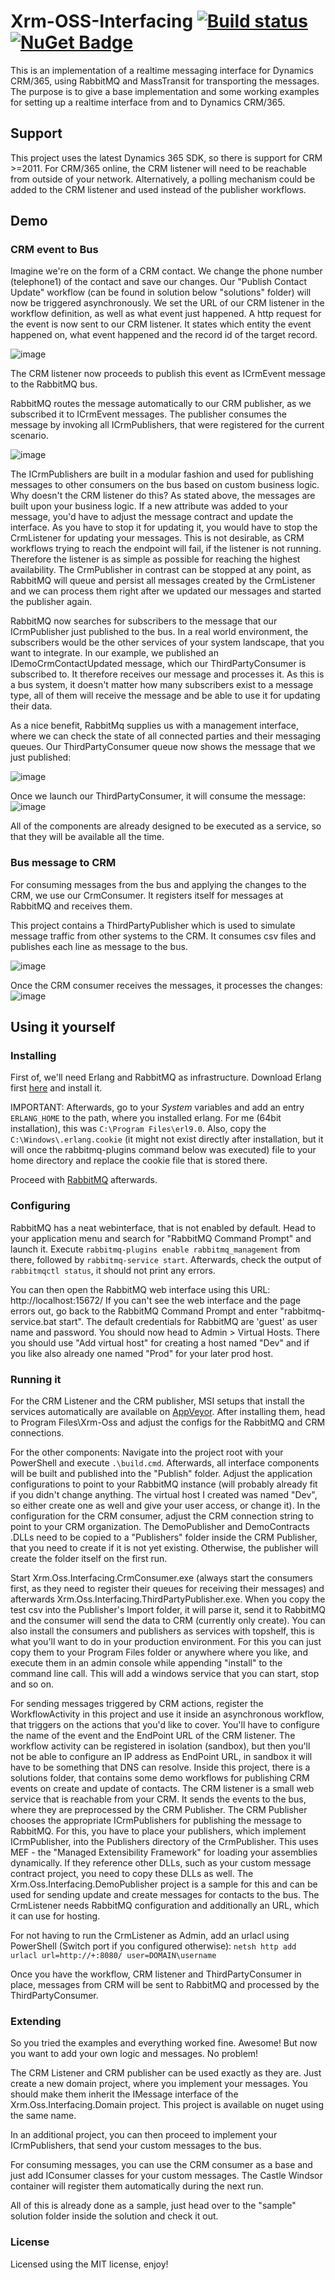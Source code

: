 # Xrm-OSS-Interfacing [![Build status](https://ci.appveyor.com/api/projects/status/3qeoi45uym9dwabd/branch/master?svg=true)](https://ci.appveyor.com/project/DigitalFlow/xrm-oss-interfacing/branch/master) [![NuGet Badge](https://buildstats.info/nuget/Xrm.Oss.Interfacing.Domain)](https://www.nuget.org/packages/Xrm.Oss.Interfacing.Domain)

This is an implementation of a realtime messaging interface for Dynamics CRM/365, using RabbitMQ and MassTransit for transporting the messages.
The purpose is to give a base implementation and some working examples for setting up a realtime interface from and to Dynamics CRM/365.

## Support
This project uses the latest Dynamics 365 SDK, so there is support for CRM >=2011.
For CRM/365 online, the CRM listener will need to be reachable from outside of your network. Alternatively, a polling mechanism could be added to the CRM listener and used instead of the publisher workflows.

## Demo
### CRM event to Bus
Imagine we're on the form of a CRM contact.
We change the phone number (telephone1) of the contact and save our changes.
Our "Publish Contact Update" workflow (can be found in solution below "solutions" folder) will now be triggered asynchronously.
We set the URL of our CRM listener in the workflow definition, as well as what event just happened. 
A http request for the event is now sent to our CRM listener. It states which entity the event happened on, what event happened and the record id of the target record.

![image](https://user-images.githubusercontent.com/4287938/29791704-2b36db64-8c3e-11e7-8ee1-fb7be8174660.png)

The CRM listener now proceeds to publish this event as ICrmEvent message to the RabbitMQ bus.

RabbitMQ routes the message automatically to our CRM publisher, as we subscribed it to ICrmEvent messages.
The publisher consumes the message by invoking all ICrmPublishers, that were registered for the current scenario.

![image](https://user-images.githubusercontent.com/4287938/29792911-42be423c-8c42-11e7-9bbd-eee31e35261d.png)

The ICrmPublishers are built in a modular fashion and used for publishing messages to other consumers on the bus based on custom business logic.
Why doesn't the CRM listener do this? As stated above, the messages are built upon your business logic.
If a new attribute was added to your message, you'd have to adjust the message contract and update the interface.
As you have to stop it for updating it, you would have to stop the CrmListener for updating your messages. This is not desirable, as CRM workflows trying to reach the endpoint will fail, if the listener is not running.
Therefore the listener is as simple as possible for reaching the highest availability.
The CrmPublisher in contrast can be stopped at any point, as RabbitMQ will queue and persist all messages created by the CrmListener and we can process them right after we updated our messages and started the publisher again.

RabbitMQ now searches for subscribers to the message that our ICrmPublisher just published to the bus.
In a real world environment, the subscribers would be the other services of your system landscape, that you want to integrate.
In our example, we published an IDemoCrmContactUpdated message, which our ThirdPartyConsumer is subscribed to.
It therefore receives our message and processes it.
As this is a bus system, it doesn't matter how many subscribers exist to a message type, all of them will receive the message and be able to use it for updating their data.

As a nice benefit, RabbitMq supplies us with a management interface, where we can check the state of all connected parties and their messaging queues.
Our ThirdPartyConsumer queue now shows the message that we just published:

![image](https://user-images.githubusercontent.com/4287938/29792992-94726f4a-8c42-11e7-975c-2c09de3f5cc5.png)

Once we launch our ThirdPartyConsumer, it will consume the message:
![image](https://user-images.githubusercontent.com/4287938/29793145-209f9a7e-8c43-11e7-9f8f-22604b34597c.png)

All of the components are already designed to be executed as a service, so that they will be available all the time.

### Bus message to CRM
For consuming messages from the bus and applying the changes to the CRM, we use our CrmConsumer.
It registers itself for messages at RabbitMQ and receives them.

This project contains a ThirdPartyPublisher which is used to simulate message traffic from other systems to the CRM.
It consumes csv files and publishes each line as message to the bus.

![image](https://user-images.githubusercontent.com/4287938/29793433-19c40a54-8c44-11e7-839a-9500177dc80e.png)

Once the CRM consumer receives the messages, it processes the changes:
![image](https://user-images.githubusercontent.com/4287938/29793795-95bb5f80-8c45-11e7-9a45-900fc5987468.png)

## Using it yourself
### Installing
First of,  we'll need Erlang and RabbitMQ as infrastructure.
Download Erlang first [here](http://www.erlang.org/downloads) and install it.

IMPORTANT: Afterwards, go to your _System_ variables and add an entry `ERLANG_HOME` to the path, where you installed erlang.
For me (64bit installation), this was `C:\Program Files\erl9.0`.
Also, copy the `C:\Windows\.erlang.cookie` (it might not exist directly after installation, but it will once the rabbitmq-plugins command below was executed) file to your home directory and replace the cookie file that is stored there.

Proceed with [RabbitMQ](http://www.rabbitmq.com/download.html) afterwards.

### Configuring
RabbitMQ has a neat webinterface, that is not enabled by default.
Head to your application menu and search for "RabbitMQ Command Prompt" and launch it.
Execute ```rabbitmq-plugins enable rabbitmq_management``` from there, followed by ```rabbitmq-service start```.
Afterwards, check the output of ```rabbitmqctl status```, it should not print any errors.

You can then open the RabbitMQ web interface using this URL: http://localhost:15672/
If you can't see the web interface and the page errors out, go back to the RabbitMQ Command Prompt and enter "rabbitmq-service.bat start".
The default credentials for RabbitMQ are 'guest' as user name and password.
You should now head to Admin > Virtual Hosts. There you should use "Add virtual host" for creating a host named "Dev" and if you like also already one named "Prod" for your later prod host.

### Running it
For the CRM Listener and the CRM publisher, MSI setups that install the services automatically are available on [AppVeyor](https://ci.appveyor.com/project/DigitalFlow/xrm-oss-interfacing/build/artifacts).
After installing them, head to Program Files\Xrm-Oss and adjust the configs for the RabbitMQ and CRM connections.

For the other components:
Navigate into the project root with your PowerShell and execute `.\build.cmd`.
Afterwards, all interface components will be built and published into the "Publish" folder.
Adjust the application configurations to point to your RabbitMQ instance (will probably already fit if you didn't change anything. The virtual host I created was named "Dev", so either create one as well and give your user access, or change it).
In the configuration for the CRM consumer, adjust the CRM connection string to point to your CRM organization.
The DemoPublisher and DemoContracts .DLLs need to be copied to a "Publishers" folder inside the CRM Publisher, that you need to create if it is not yet existing. Otherwise, the publisher will create the folder itself on the first run.

Start Xrm.Oss.Interfacing.CrmConsumer.exe (always start the consumers first, as they need to register their queues for receiving their messages) and afterwards Xrm.Oss.Interfacing.ThirdPartyPublisher.exe.
When you copy the test csv into the Publisher's Import folder, it will parse it, send it to RabbitMQ and the consumer will send the data to CRM (currently only create).
You can also install the consumers and publishers as services with topshelf, this is what you'll want to do in your production environment. For this you can just copy them to your Program Files folder or anywhere where you like, and execute them in an admin console while appending "install" to the command line call. This will add a windows service that you can start, stop and so on.

For sending messages triggered by CRM actions, register the WorkflowActivity in this project and use it inside an asynchronous workflow, that triggers on the actions that you'd like to cover. You'll have to configure the name of the event and the EndPoint URL of the CRM listener. The workflow activity can be registered in isolation (sandbox), but then you'll not be able to configure an IP address as EndPoint URL, in sandbox it will have to be something that DNS can resolve.
Inside this project, there is a solutions folder, that contains some demo workflows for publishing CRM events on create and update of contacts.
The CRM listener is a small web service that is reachable from your CRM. It sends the events to the bus, where they are preprocessed by the CRM Publisher. The CRM Publisher chooses the appropriate ICrmPublishers for publishing the message to RabbitMQ. 
For this, you have to place your publishers, which implement ICrmPublisher, into the Publishers directory of the CrmPublisher.
This uses MEF - the "Managed Extensibility Framework" for loading your assemblies dynamically. If they reference other DLLs, such as your custom message contract project, you need to copy these DLLs as well.
The Xrm.Oss.Interfacing.DemoPublisher project is a sample for this and can be used for sending update and create messages for contacts to the bus.
The CrmListener needs RabbitMQ configuration and additionally an URL, which it can use for hosting.

For not having to run the CrmListener as Admin, add an urlacl using PowerShell (Switch port if you configured otherwise):
```netsh http add urlacl url=http://+:8080/ user=DOMAIN\username```

Once you have the workflow, CRM listener and ThirdPartyConsumer in place, messages from CRM will be sent to RabbitMQ and processed by the ThirdPartyConsumer.

### Extending
So you tried the examples and everything worked fine. Awesome!
But now you want to add your own logic and messages. No problem!

The CRM Listener and CRM publisher can be used exactly as they are.
Just create a new domain project, where you implement your messages. You should make them inherit the IMessage interface of the Xrm.Oss.Interfacing.Domain project. This project is available on nuget using the same name.

In an additional project, you can then proceed to implement your ICrmPublishers, that send your custom messages to the bus.

For consuming messages, you can use the CRM consumer as a base and just add IConsumer classes for your custom messages.
The Castle Windsor container will register them automatically during the next run.

All of this is already done as a sample, just head over to the "sample" solution folder inside the solution and check it out.

### License
Licensed using the MIT license, enjoy!
